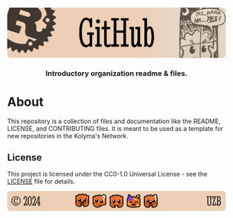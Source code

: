 <p align="center">
    <img src="ASSETS/header.png" alt="Rust Uzbekistan's {GitHub}">
</p>

<p align="center">
    <h3 align="center">Introductory organization readme &amp; files.</h3>
</p>

# About

This repository is a collection of files and documentation like the README, LICENSE, and CONTRIBUTING files. It is meant to be used as a template for new repositories in the Kolyma's Network.

## License

This project is licensed under the CC0-1.0 Universal License - see the [LICENSE](LICENSE) file for details.

<p align="center">
    <img src="ASSETS/footer.png" alt="Rust Uzbekistan's {GitHub}">
</p>
